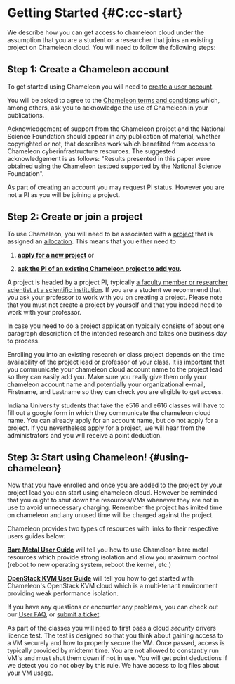 Getting Started {#C:cc-start}
===============

We describe how you can get access to chameleon cloud under the
assumption that you are a student or a researcher that joins an existing
project on Chameleon cloud. You will need to follow the following steps:

Step 1: Create a Chameleon account
----------------------------------

To get started using Chameleon you will need to [create a user
account](https://www.chameleoncloud.org/register).

You will be asked to agree to the [Chameleon terms and
conditions](https://www.chameleoncloud.org/terms/view/chameleon-user-terms/)
which, among others, ask you to acknowledge the use of Chameleon in your
publications.

Acknowledgement of support from the Chameleon project and the National
Science Foundation should appear in any publication of material, whether
copyrighted or not, that describes work which benefited from access to
Chameleon cyberinfrastructure resources. The suggested acknowledgement
is as follows: "Results presented in this paper were obtained using the
Chameleon testbed supported by the National Science Foundation".

As part of creating an account you may request PI status. However you
are not a PI as you will be joining a project.

Step 2: Create or join a project
--------------------------------

To use Chameleon, you will need to be associated with a
[project](https://www.chameleoncloud.org/docs/user-faq/#toc-how-do-i-apply-for-a-chameleon-project-)
that is assigned an
[allocation](https://www.chameleoncloud.org/docs/user-faq/#toc-what-are-the-project-allocation-sizes-and-limits-).
This means that you either need to

1.  **[apply for a new
    project](https://www.chameleoncloud.org/user/projects/new/)** or

2.  **[ask the PI of an existing Chameleon project to add
    you](https://www.chameleoncloud.org/docs/user-faq/#toc-my-pi-professor-colleague-already-has-a-chameleon-project-how-do-i-get-added-as-a-user-on-the-project-).**

A project is headed by a project PI, typically [a faculty member or
researcher scientist at a scientific
institution](https://www.chameleoncloud.org/docs/user-faq/#toc-who-is-eligible-to-be-chameleon-pi-and-how-do-i-make-sure-that-my-pi-status-is-reflected-in-my-profile-).
If you are a student we recommend that you ask your professor to work
with you on creating a project. Please note that you must not create a
project by yourself and that you indeed need to work with your
professor.

In case you need to do a project application typically consists of about
one paragraph description of the intended research and takes one
business day to process.

Enrolling you into an existing research or class project depends on the
time availability of the project lead or professor of your class. It is
important that you communicate your chameleon cloud account name to the
project lead so they can easily add you. Make sure you really give them
only your chameleon account name and potentially your organizational
e-mail, Firstname, and Lastname so they can check you are eligible to
get access.

Indiana University students that take the e516 and e616 classes will
have to fill out a google form in which they communicate the chameleon
cloud name. You can already apply for an account name, but do not apply
for a project. If you nevertheless apply for a project, we will hear
from the administrators and you will receive a point deduction.

Step 3: Start using Chameleon! {#using-chameleon}
------------------------------

Now that you have enrolled and once you are added to the project by your
project lead you can start using chameleon cloud. However be reminded
that you ought to shut down the resources/VMs whenever they are not in
use to avoid unnecessary charging. Remember the project has imited time
on chameleon and any unused time will be charged against the project.

Chameleon provides two types of resources with links to their respective
users guides below:

**[Bare Metal User
Guide](https://www.chameleoncloud.org/docs/bare-metal-user-guide-old/)**
will tell you how to use Chameleon bare metal resources which provide
strong isolation and allow you maximum control (reboot to new operating
system, reboot the kernel, etc.)

**[OpenStack KVM User
Guide](https://www.chameleoncloud.org/docs/user-guides/openstack-kvm-user-guide/)**
will tell you how to get started with Chameleon's OpenStack KVM cloud
which is a multi-tenant environment providing weak performance
isolation.

If you have any questions or encounter any problems, you can check out
our [User FAQ](https://www.chameleoncloud.org/docs/user-faq/), or
[submit a ticket](https://www.chameleoncloud.org/user/help/).

As part of the classes you will need to first pass a cloud *security*
drivers licence test. The test is designed so that you think about
gaining access to a VM securely and how to properly secure the VM. Once
passed, access is typically provided by midterm time. You are not
allowed to constantly run VM's and must shut them down if not in use.
You will get point deductions if we detect you do not obey by this rule.
We have access to log files about your VM usage.
